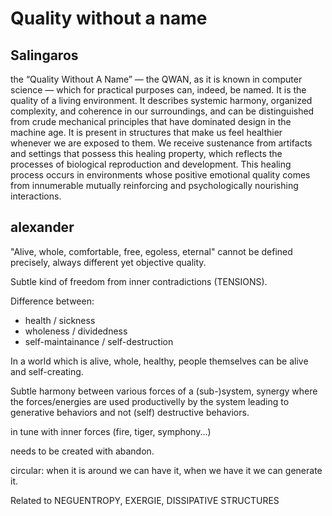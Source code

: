 # Quality without a name

## Salingaros

the “Quality Without A Name” — the QWAN, as it is known in computer science — which for practical purposes can, indeed, be named. It is the quality of a living environment. It describes systemic harmony, organized complexity, and coherence in our surroundings, and can be distinguished from crude mechanical principles that have
dominated design in the machine age. It is present in structures that make us feel healthier whenever we are exposed to them. We receive sustenance from artifacts and settings that possess this healing property, which reflects the processes of biological reproduction and development. This healing process occurs in environments whose positive emotional quality comes from innumerable mutually reinforcing and psychologically nourishing interactions.

## alexander

"Alive, whole, comfortable, free, egoless, eternal" cannot be defined precisely, always different yet objective quality.

Subtle kind of freedom from inner contradictions (TENSIONS).

Difference between:
- health / sickness 
- wholeness / dividedness
- self-maintainance / self-destruction

In a world which is alive, whole, healthy, people themselves can be alive and self-creating.

Subtle harmony between various forces of a (sub-)system, synergy where the forces/energies are used productivelly by the system leading to generative behaviors and not (self) destructive behaviors.

in tune with inner forces (fire, tiger, symphony...)

needs to be created with abandon.

circular: when it is around we can have it, when we have it we can generate it.



Related to NEGUENTROPY, EXERGIE, DISSIPATIVE STRUCTURES
